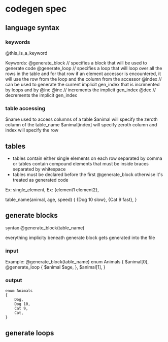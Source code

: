 # codegen spec

## language syntax
### keywords
@this_is_a_keyword

Keywords:
@generate_block // specifies a block that will be used to generate code
@generate_loop // specifies a loop that will loop over all the rows in the table and for that row if 
						       an element accessor is encountered, it will use the row from the loop and the column from the accessor
@index // can be used to generate the current implicit gen_index that is incrimented by loops and by @inc
@inc // increments the implicit gen_index
@dec // decrements the implicit gen_index

### table accessing

$name used to access columns of a table 
$animal will specify the zeroth column of the table_name
$animal[index] will specify zeroth column and index will specify the row


## tables
- tables contain either single elements on each row separated by comma or
tables contain compound elements that must be inside braces separated by whitespace
- tables must be declared before the first @generate_block otherwise it's treated as generated code

Ex: single_element,
Ex: {element1 element2},

table_name(animal, age, speed)
{
	{Dog 10 slow},
	{Cat  9 fast},
}


## generate blocks
syntax
	@generate_block(table_name)

everything implicity beneath generate block gets generated into the file

### input
Example: 
@generate_block(table_name)
enum Animals
{
	$animal[0],
	@generate_loop {
		$animal $age,
	},
	$animal[1],
}

### output
```
enum Animals
{
	Dog,
	Dog 10,
	Cat 9,
	Cat,
}
```

## generate loops